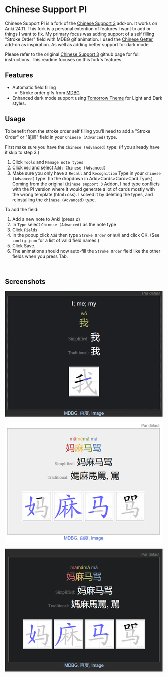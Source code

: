 # Chinese Support PI

Chinese Support PI is a fork of the [Chinese Support 3](https://github.com/Gustaf-C/anki-chinese-support-3) add-on. It works on Anki 24.11.
This fork is a personal extention of features I want to add or things I want to fix.
My primary focus was adding support of a self filling "Stroke Order" field with MDBG gif animation. I used the [Chinese Getter](https://github.com/cadnza/Chinese-Getter) add-on as inspiration.
As well as adding better support for dark mode.

Please refer to the original [Chinese Support 3](https://github.com/Gustaf-C/anki-chinese-support-3) github page for full instructions.
This readme focuses on this fork's features.

## Features

- Automatic field filling
  - Stroke order gifs from [MDBG](https://www.mdbg.net/chinese/dictionary)
- Enhanced dark mode support using [Tomorrow Theme](https://github.com/chriskempson/tomorrow-theme) for Light and Dark styles.

## Usage

To benefit from the stroke order self filling you'll need to add a "Stroke Order" or "笔顺" field in your `Chinese (Advanced)` type.

First make sure you have the `Chinese (Advanced)` type: (if you already have it skip to step 3.)
1. Click `Tools` and `Manage note types`
2. Click `Add` and select `Add: Chinese (Advanced)`
3. Make sure you only have a `Recall` and `Recognition` Type in your `chinese (Advanced)` type. (In the dropdown in Add>Cards>Card>Card Type.) Coming from the original `Chinese support 3` Addon, I had type conflicts with the PI version where it would generate a lot of cards mostly with the wrong template (html+css). I solved it by deleting the types, and reinstalling the `chinese (Advanced)` type.
 

To add the field:

1. Add a new note to Anki (press *a*)
2. In `Type` select `Chinese (Advanced)` as the note type
3. Click `Fields`
4. In the popup click `Add` then type `Stroke Order` or `笔顺` and click OK. (See `config.json` for a list of valid field names.)
5. Click Save.
6. The animations should now auto-fill the `Stroke Order` field like the other fields when you press Tab.

<br>



## Screenshots

![MDBG Stroke Order](https://raw.githubusercontent.com/SHIRO-Suit/anki-chinese-support-pi/refs/heads/main/screenshots/Animation.gif)

![Light Theme](https://raw.githubusercontent.com/SHIRO-Suit/anki-chinese-support-pi/refs/heads/main/screenshots/light.png)

![Dark Theme](https://raw.githubusercontent.com/SHIRO-Suit/anki-chinese-support-pi/refs/heads/main/screenshots/dark.png)

<br>
